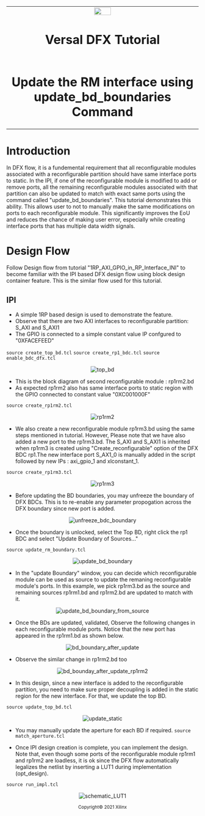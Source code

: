 ﻿<table>
 <tr>
   <td align="center"><img src="https://www.xilinx.com/content/dam/xilinx/imgs/press/media-kits/corporate/xilinx-logo.png" width="30%"/><h1>Versal DFX Tutorial</h1>
   </td>
 </tr>
 <tr>
 <td align="center"><h1>Update the RM interface using update_bd_boundaries Command</h1>
 </td>
 </tr>
</table>

# Introduction

In DFX flow, it is a fundemental requirement that all reconfigurable modules associated with a reconfigurable partition should have same interface ports to static. In the IPI, if one of the reconfigurable module is modified to add or remove ports, all the remaining reconfigurable modules associated with that partition can also be updated to match with exact same ports using the command called "update_bd_boundaries". This tutorial demonstrates this ability. This allows user to not to manually make the same modifications on ports to each reconfigurable module. This significantly improves the EoU and reduces the chance of making user error, especially while creating interface ports that has multiple data width signals.

# Design Flow

Follow Design flow from tutorial "1RP_AXI_GPIO_in_RP_Interface_INI" to become familiar with the IPI based DFX design flow using block design container feature. This is the similar flow used for this tutorial.

## IPI
- A simple 1RP based design is used to demonstrate the feature.
- Observe that there are two AXI interfaces to reconfigurable partition: S_AXI and S_AXI1
- The GPIO is connected to a simple constant value IP confgured to "0XFACEFEED"

`source create_top_bd.tcl`
`source create_rp1_bdc.tcl`
`source enable_bdc_dfx.tcl`

<p align="center">
  <img src="./images/top_bd.png.png?raw=true" alt="top_bd"/>
</p>

- This is the block diagram of second reconfigurable module : rp1rm2.bd
- As expected rp1rm2 also has same interface ports to static region with the GPIO connected to constant value "0XC001000F"

`source create_rp1rm2.tcl`

<p align="center">
  <img src="./images/rp1rm2.png?raw=true" alt="rp1rm2"/>
</p>

- We also create a new reconfigurable module rp1rm3.bd using the same steps mentioned in tutorial. However, Please note that we have also added a new port to the rp1rm3.bd. The S_AXI and S_AXI1 is inherited when rp1rm3 is created using "Create_reconfigurable" option of the DFX BDC rp1.The new interface port S_AX1_0 is manually added in the script followed by new IPs : axi_gpio_1 and xlconstant_1.

`source create_rp1rm3.tcl`

<p align="center">
  <img src="./images/rp1rm3.png?raw=true" alt="rp1rm3"/>
</p>

- Before updating the BD boundaries, you may unfreeze the boundary of DFX BDCs. This is to re-enable any parameter propogation across the DFX boundary since new port is added.

<p align="center">
  <img src="./images/unfreeze_bdc_boundary.png?raw=true" alt="unfreeze_bdc_boundary"/>
</p>

- Once the boundary is unlocked, select the Top BD, right click the rp1 BDC and select "Update Boundary of Sources..."

`source update_rm_boundary.tcl`

<p align="center">
  <img src="./images/update_bd_boundary.png?raw=true" alt="update_bd_boundary"/>
</p>

- In the "update Boundary" window, you can decide which reconfigurable module can be used as source to update the remaning reconfigurable module's ports. In this example, we pick rp1rm3.bd as the source and remaining sources rp1rm1.bd and rp1rm2.bd are updated to match with it.

<p align="center">
  <img src="./images/update_bd_boundary_from_source.png?raw=true" alt="update_bd_boundary_from_source"/>
</p>

- Once the BDs are updated, validated, Observe the following changes in each reconfigurable module ports. Notice that the new port has appeared in the rp1rm1.bd as shown below.

<p align="center">
  <img src="./images/bd_bounday_after_update.png?raw=true" alt="bd_boundary_after_update"/>
</p>

- Observe the similar change in rp1rm2.bd too

<p align="center">
  <img src="./images/bd_bounday_after_update_rp1rm2.png?raw=true" alt="bd_bounday_after_update_rp1rm2"/>
</p>

- In this design, since a new interface is added to the reconfigurable partition, you need to make sure proper decoupling is added in the static region for the new interface. For that, we update the top BD.

`source update_top_bd.tcl`

<p align="center">
  <img src="./images/update_static.png?raw=true" alt="update_static"/>
</p>

- You may manually update the aperture for each BD if required.
`source match_aperture.tcl`

- Once IPI design creation is complete, you can implement the design. Note that, even though some ports of the reconfigurable module rp1rm1 and rp1rm2 are loadless, it is ok since the DFX flow automatically legalizes the netlist by inserting a LUT1 during implementation (opt_design).

`source run_impl.tcl`

<p align="center">
  <img src="./images/schematic_LUT1.png?raw=true" alt="schematic_LUT1"/>
</p>

<p align="center"><sup>Copyright&copy; 2021 Xilinx</sup></p>
